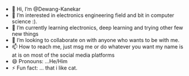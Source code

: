 - 👋 Hi, I’m @Dewang-Kanekar
- 👀 I’m interested in electronics engineering field and bit in computer science :).
- 🌱 I’m currently learning electronics, deep learning and trying other few new things
- 💞️ I’m looking to collaborate on with anyone who wants to be with me.
- 📫 How to reach me, just msg me or do whatever you want my name is at is on most of the social media platforms
- 😄 Pronouns: ...He/Him
- ⚡ Fun fact: ... that i like cat.

